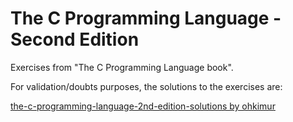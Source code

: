 # The C Programming Language - Second Edition

Exercises from "The C Programming Language book".

For validation/doubts purposes, the solutions to the exercises are:

[the-c-programming-language-2nd-edition-solutions by ohkimur](https://github.com/ohkimur/the-c-programming-language-2nd-edition-solutions.git)

